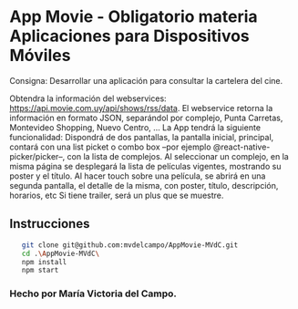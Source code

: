 # App Movie - Obligatorio materia Aplicaciones para Dispositivos Móviles

Consigna: Desarrollar una aplicación para consultar la cartelera del cine.

Obtendra la información del webservices: https://api.movie.com.uy/api/shows/rss/data. El webservice retorna la información en formato JSON, separándol por complejo, Punta Carretas, Montevideo Shopping, Nuevo Centro, …
La App tendrá la siguiente funcionalidad:
Dispondrá de dos pantallas, la pantalla inicial, principal, contará con una list picket o combo box –por ejemplo @react-native-picker/picker–, con la lista de complejos.
Al seleccionar un complejo, en la misma página se desplegará la lista de películas vigentes, mostrando su poster y el título. Al hacer touch sobre una película, se abrirá en una segunda pantalla, el detalle de la misma, con poster, título, descripción, horarios, etc Si tiene trailer, será un plus que se muestre.

## Instrucciones
```bash
   git clone git@github.com:mvdelcampo/AppMovie-MVdC.git
   cd .\AppMovie-MVdC\
   npm install
   npm start
```

### Hecho por María Victoria del Campo.
